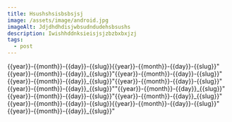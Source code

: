 ```yaml
---
title: Hsushshsisbsbsjsj
image: /assets/image/android.jpg
imageAlt: Jdjdhdhdisjwbsudndudehsbsushs
description: Iwishhddnksieisjsjzbzbxbxjzj
tags:
  - post
---
```

{{year}}-{{month}}-{{day}}-{{slug}}﻿{{year}}-{{month}}-{{day}}-{{slug}}"{{year}}-{{month}}-{{day}}\_{{slug}}"{{year}}-{{month}}-{{day}}-{{slug}}"{{year}}-{{month}}-{{day}}\_{{slug}}"{{year}}-{{month}}-{{day}}-{{slug}}"{{year}}-{{month}}-{{day}}\_{{slug}}""{{year}}-{{month}}-{{day}}\_{{slug}}"{{year}}-{{month}}-{{day}}-{{slug}}"{{year}}-{{month}}-{{day}}\_{{slug}}"{{year}}-{{month}}-{{day}}-{{slug}}{{year}}-{{month}}-{{day}}-{{slug}}"{{year}}-{{month}}-{{day}}\_{{slug}}"